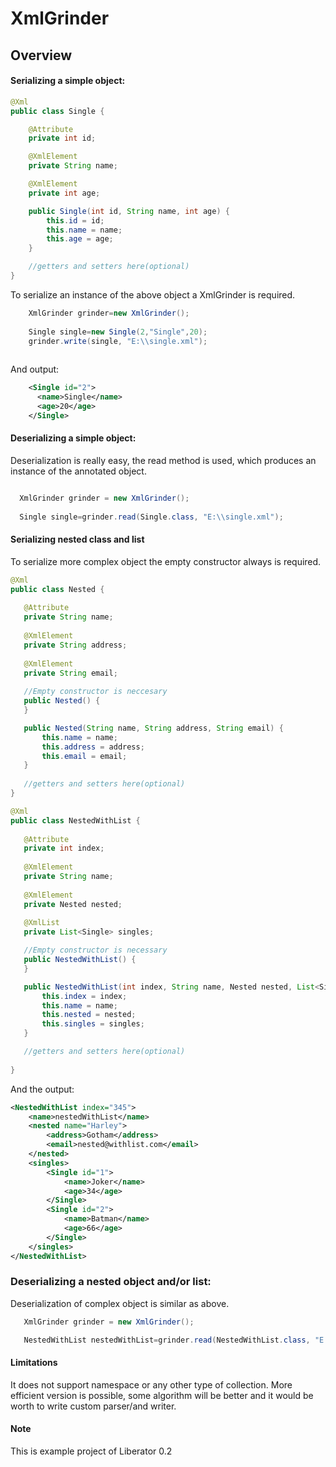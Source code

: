 # XmlGrinder



## Overview

#### Serializing a simple object:

```java
@Xml
public class Single {

    @Attribute
    private int id;

    @XmlElement
    private String name;

    @XmlElement
    private int age;

    public Single(int id, String name, int age) {
        this.id = id;
        this.name = name;
        this.age = age;
    }

    //getters and setters here(optional)
}
```
To serialize an instance of the above object a XmlGrinder is required.

```java
    XmlGrinder grinder=new XmlGrinder();
     
    Single single=new Single(2,"Single",20);
    grinder.write(single, "E:\\single.xml");
    
```
And output:
    
   
```xml
    <Single id="2">
      <name>Single</name>
      <age>20</age>
    </Single>
 ```
 
 #### Deserializing a simple object:
 
 Deserialization is really easy, the read method is used, which produces an instance of the annotated object. 
 
 ```java
 
   XmlGrinder grinder = new XmlGrinder();
        
   Single single=grinder.read(Single.class, "E:\\single.xml");
 ```
 
 #### Serializing nested class and list
 
 To serialize more complex object the empty constructor always is required.
 
 ```java
 @Xml
public class Nested {
    
    @Attribute
    private String name;
    
    @XmlElement
    private String address;
    
    @XmlElement
    private String email;
    
    //Empty constructor is neccesary
    public Nested() {
    }

    public Nested(String name, String address, String email) {
        this.name = name;
        this.address = address;
        this.email = email;
    }
    
    //getters and setters here(optional)
}

@Xml
public class NestedWithList {
    
    @Attribute
    private int index;
    
    @XmlElement
    private String name;
    
    @XmlElement
    private Nested nested;
    
    @XmlList
    private List<Single> singles;

    //Empty constructor is necessary
    public NestedWithList() {
    }

    public NestedWithList(int index, String name, Nested nested, List<Single> singles) {
        this.index = index;
        this.name = name;
        this.nested = nested;
        this.singles = singles;
    }

    //getters and setters here(optional)
    
}
```
And the output:

```xml
<NestedWithList index="345">
    <name>nestedWithList</name>
    <nested name="Harley">
        <address>Gotham</address>
        <email>nested@withlist.com</email>
    </nested>
    <singles>
        <Single id="1">
            <name>Joker</name>
            <age>34</age>
        </Single>
        <Single id="2">
            <name>Batman</name>
            <age>66</age>
        </Single>
    </singles>
</NestedWithList>

```

### Deserializing a nested object and/or list:

Deserialization of complex object is similar as above.

```java
   XmlGrinder grinder = new XmlGrinder();

   NestedWithList nestedWithList=grinder.read(NestedWithList.class, "E:\\nest.xml");
```
#### Limitations

It does not support namespace or any other type of collection. More efficient version is possible, some algorithm will be better
and it would be worth to write custom parser/and writer.

#### Note
This is example project of Liberator 0.2
